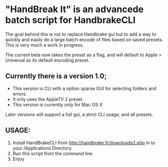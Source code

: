 # "HandBreak It" is an advancede batch script for HandbrakeCLI

The goal behind this is not to replace Handbrake gui but to add a way to quickly and easily do a large batch encode of files based on saved presets. This is very much a work in progress.


The current beta now takes the preset as a flag, and will default to Apple > Universal as its default encoding preset.

## Currently there is a version 1.0;
* This version is CLI with a option sparse GUI for selecting folders and errors.
* It only uses the AppleTV 2 preset.
* This version is currently only for Mac OS X

Later versions will support a full gui, a strict CLI usage, and all presets.

## USAGE:
1. Install HandBrakeCLI from http://handbrake.fr/downloads2.php in to your /Applications Directory.
2. Run this script from the command line
3. Enjoy